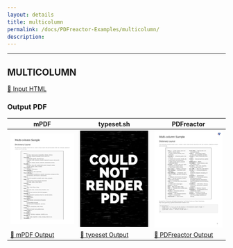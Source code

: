 ```yaml
---
layout: details
title: multicolumn
permalink: /docs/PDFreactor-Examples/multicolumn/
description: 
---
```




<hr />

## MULTICOLUMN

[📄 Input HTML](/html/PDFreactor%20Examples/multicolumn/multicolumn.html)

### Output PDF

| mPDF | typeset.sh | PDFreactor |
|---------|---------|---------|
| ![mPDF Preview](mpdf__html_PDFreactor_Examples_multicolumn_multicolumn.html.png) | ![typeset Preview](typeset__html_PDFreactor_Examples_multicolumn_multicolumn.html.png) | ![PDFreactor Preview](pdfreactor__html_PDFreactor_Examples_multicolumn_multicolumn.html.png) |
| [📕 mPDF Output](mpdf__html_PDFreactor_Examples_multicolumn_multicolumn.html.pdf) | [📕 typeset Output](typeset__html_PDFreactor_Examples_multicolumn_multicolumn.html.pdf) | [📕 PDFreactor Output](pdfreactor__html_PDFreactor_Examples_multicolumn_multicolumn.html.pdf) |


